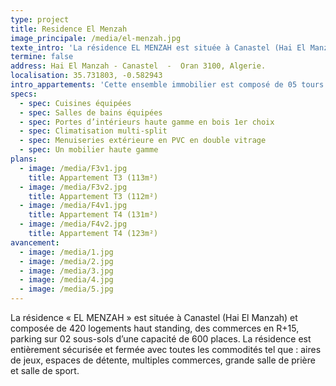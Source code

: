 ```yaml
---
type: project
title: Residence El Menzah
image_principale: /media/el-menzah.jpg
texte_intro: 'La résidence EL MENZAH est située à Canastel (Hai El Manzah) et composée de 420 logements haut standing et des commerces en R+15, parking sur 02 sous-sols d’une capacité de 600 places. Elle est entièrement sécurisée et fermée avec toutes les commodités.'
termine: false
address: Hai El Manzah - Canastel  -  Oran 3100, Algerie.
localisation: 35.731803, -0.582943
intro_appartements: 'Cette ensemble immobilier est composé de 05 tours en R+15 dont 05 blocs en R+10 avec des logements de types T3 et T4 bénéficiant d’une double exposition (deux façades) dotés de:'
specs:
  - spec: Cuisines équipées
  - spec: Salles de bains équipées
  - spec: Portes d’intérieurs haute gamme en bois 1er choix
  - spec: Climatisation multi-split
  - spec: Menuiseries extérieure en PVC en double vitrage
  - spec: Un mobilier haute gamme
plans:
  - image: /media/F3v1.jpg
    title: Appartement T3 (113m²)
  - image: /media/F3v2.jpg
    title: Appartement T3 (112m²)
  - image: /media/F4v1.jpg
    title: Appartement T4 (131m²)
  - image: /media/F4v2.jpg
    title: Appartement T4 (123m²)
avancement:
  - image: /media/1.jpg
  - image: /media/2.jpg
  - image: /media/3.jpg
  - image: /media/4.jpg
  - image: /media/5.jpg
---
```

La résidence « EL MENZAH » est située à Canastel (Hai El Manzah) et composée de 420 logements haut standing, des commerces en R+15, parking sur 02 sous-sols d’une capacité de 600 places.
La résidence est entièrement sécurisée et fermée avec toutes les commodités tel que : aires de jeux, espaces de détente, multiples commerces, grande salle de prière et salle de sport.
